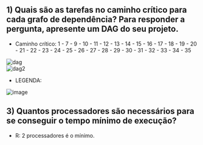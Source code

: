 ## 1) Quais são as tarefas no caminho crítico para cada grafo de dependência? Para responder a pergunta, apresente um DAG do seu projeto.  
  
- Caminho crítico: 1 - 7 - 9 - 10 - 11 - 12 - 13 - 14 - 15 - 16 - 17 - 18 - 19 - 20 - 21 - 22 - 23 - 24 - 25 - 26 - 27 - 28 - 29 - 30 - 31 - 32 - 33 - 34 - 35
  
![dag](https://user-images.githubusercontent.com/16262291/197428542-45bff0a7-80cc-43cf-a797-6221cfb2c29c.png)  
![dag2](https://user-images.githubusercontent.com/16262291/197430646-ef7ce20b-2081-4274-93b3-3809539c800a.png)

- LEGENDA:   

![image](https://user-images.githubusercontent.com/74507357/197428629-35298324-d85d-4eed-86ef-3c338aee6b4e.png)  
  
  
  
  
## 3) Quantos processadores são necessários para se conseguir o tempo mínimo de execução?  
- R: 2 processadores é o mínimo.
